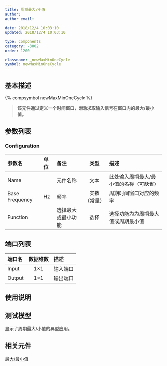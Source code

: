 ```yaml
---
title: 周期最大/小值
author: 
author_email:

date: 2018/12/4 10:03:10
updated: 2018/12/4 10:03:10

type: components
category: -3002
order: 1200

classname: _newMaxMinOneCycle
symbol: newMaxMinOneCycle
---
```

## 基本描述
{% compsymbol newMaxMinOneCycle %}
> **该元件通过定义一个时间窗口，滑动求取输入信号在窗口内的最大/最小值。** 

## 参数列表
### Configuration
| 参数名 | 单位 | 备注 | 类型 | 描述 |
| :--- | :--- | :--- | :--: | :--- |
| Name | | 元件名称 | 文本 | 此处输入周期最大/最小值的名称（可缺省） |
| Base Frequency | Hz | 频率 | 实数（常量） | 周期时间窗口对应的频率 |
| Function |  | 选择最大或最小功能 | 选择 | 选择功能为为周期最大值或周期最小值 |


## 端口列表

| 端口名 | 数据维数 | 描述 |
| :--- | :--:  | :--- |
| Input | 1×1 |输入端口 |                   
| Output | 1×1 |输出端口 |                   

## 使用说明


## 测试模型
[<test name>](<test link>)显示了周期最大/小值的典型应用。

## 相关元件

[最大/最小值](/components/comp_newMaxMin.html)
